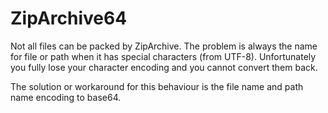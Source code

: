 ZipArchive64
============

Not all files can be packed by ZipArchive. The problem is always the name for file or path when it has special characters (from UTF-8). Unfortunately you fully lose your character encoding and you cannot convert them back.

The solution or workaround for this behaviour is the file name and path name encoding to base64.